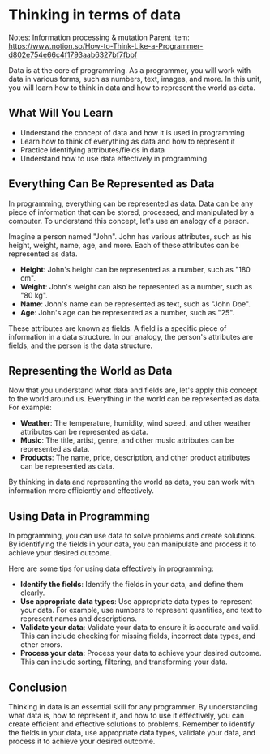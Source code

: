 # Thinking in terms of data

Notes: Information processing & mutation
Parent item: https://www.notion.so/How-to-Think-Like-a-Programmer-d802e754e66c4f1793aab6327bf7fbbf

Data is at the core of programming. As a programmer, you will work with data in various forms, such as numbers, text, images, and more. In this unit, you will learn how to think in data and how to represent the world as data.

## What Will You Learn

- Understand the concept of data and how it is used in programming
- Learn how to think of everything as data and how to represent it
- Practice identifying attributes/fields in data
- Understand how to use data effectively in programming

## Everything Can Be Represented as Data

In programming, everything can be represented as data. Data can be any piece of information that can be stored, processed, and manipulated by a computer. To understand this concept, let's use an analogy of a person.

Imagine a person named "John". John has various attributes, such as his height, weight, name, age, and more. Each of these attributes can be represented as data.

- **Height**: John's height can be represented as a number, such as "180 cm".
- **Weight**: John's weight can also be represented as a number, such as "80 kg".
- **Name**: John's name can be represented as text, such as "John Doe".
- **Age**: John's age can be represented as a number, such as "25".

These attributes are known as fields. A field is a specific piece of information in a data structure. In our analogy, the person's attributes are fields, and the person is the data structure.

## Representing the World as Data

Now that you understand what data and fields are, let's apply this concept to the world around us. Everything in the world can be represented as data. For example:

- **Weather**: The temperature, humidity, wind speed, and other weather attributes can be represented as data.
- **Music**: The title, artist, genre, and other music attributes can be represented as data.
- **Products**: The name, price, description, and other product attributes can be represented as data.

By thinking in data and representing the world as data, you can work with information more efficiently and effectively.

## Using Data in Programming

In programming, you can use data to solve problems and create solutions. By identifying the fields in your data, you can manipulate and process it to achieve your desired outcome.

Here are some tips for using data effectively in programming:

- **Identify the fields**: Identify the fields in your data, and define them clearly.
- **Use appropriate data types**: Use appropriate data types to represent your data. For example, use numbers to represent quantities, and text to represent names and descriptions.
- **Validate your data**: Validate your data to ensure it is accurate and valid. This can include checking for missing fields, incorrect data types, and other errors.
- **Process your data**: Process your data to achieve your desired outcome. This can include sorting, filtering, and transforming your data.

## Conclusion

Thinking in data is an essential skill for any programmer. By understanding what data is, how to represent it, and how to use it effectively, you can create efficient and effective solutions to problems. Remember to identify the fields in your data, use appropriate data types, validate your data, and process it to achieve your desired outcome.